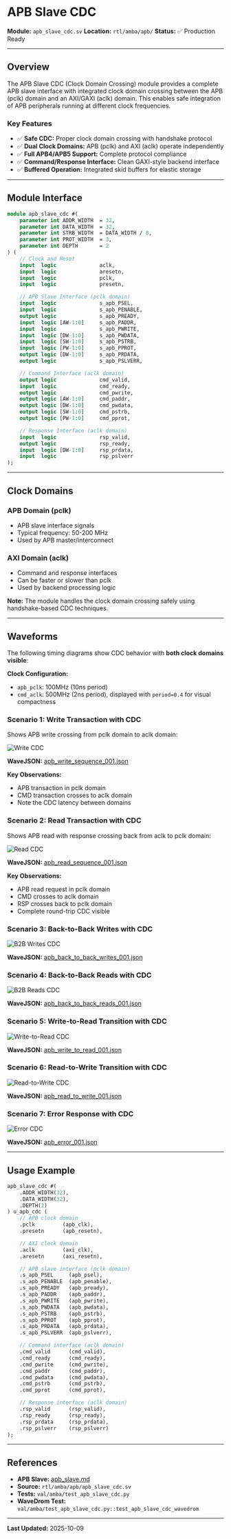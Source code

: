 # APB Slave CDC

**Module:** `apb_slave_cdc.sv`
**Location:** `rtl/amba/apb/`
**Status:** ✅ Production Ready

---

## Overview

The APB Slave CDC (Clock Domain Crossing) module provides a complete APB slave interface with integrated clock domain crossing between the APB (pclk) domain and an AXI/GAXI (aclk) domain. This enables safe integration of APB peripherals running at different clock frequencies.

### Key Features

- ✅ **Safe CDC:** Proper clock domain crossing with handshake protocol
- ✅ **Dual Clock Domains:** APB (pclk) and AXI (aclk) operate independently
- ✅ **Full APB4/APB5 Support:** Complete protocol compliance
- ✅ **Command/Response Interface:** Clean GAXI-style backend interface
- ✅ **Buffered Operation:** Integrated skid buffers for elastic storage

---

## Module Interface

```systemverilog
module apb_slave_cdc #(
    parameter int ADDR_WIDTH  = 32,
    parameter int DATA_WIDTH  = 32,
    parameter int STRB_WIDTH  = DATA_WIDTH / 8,
    parameter int PROT_WIDTH  = 3,
    parameter int DEPTH       = 2
) (
    // Clock and Reset
    input  logic              aclk,
    input  logic              aresetn,
    input  logic              pclk,
    input  logic              presetn,

    // APB Slave Interface (pclk domain)
    input  logic              s_apb_PSEL,
    input  logic              s_apb_PENABLE,
    output logic              s_apb_PREADY,
    input  logic [AW-1:0]     s_apb_PADDR,
    input  logic              s_apb_PWRITE,
    input  logic [DW-1:0]     s_apb_PWDATA,
    input  logic [SW-1:0]     s_apb_PSTRB,
    input  logic [PW-1:0]     s_apb_PPROT,
    output logic [DW-1:0]     s_apb_PRDATA,
    output logic              s_apb_PSLVERR,

    // Command Interface (aclk domain)
    output logic              cmd_valid,
    input  logic              cmd_ready,
    output logic              cmd_pwrite,
    output logic [AW-1:0]     cmd_paddr,
    output logic [DW-1:0]     cmd_pwdata,
    output logic [SW-1:0]     cmd_pstrb,
    output logic [PW-1:0]     cmd_pprot,

    // Response Interface (aclk domain)
    input  logic              rsp_valid,
    output logic              rsp_ready,
    input  logic [DW-1:0]     rsp_prdata,
    input  logic              rsp_pslverr
);
```

---

## Clock Domains

### APB Domain (pclk)
- APB slave interface signals
- Typical frequency: 50-200 MHz
- Used by APB master/interconnect

### AXI Domain (aclk)
- Command and response interfaces
- Can be faster or slower than pclk
- Used by backend processing logic

**Note:** The module handles the clock domain crossing safely using handshake-based CDC techniques.

---

## Waveforms

The following timing diagrams show CDC behavior with **both clock domains visible**:

**Clock Configuration:**
- `apb_pclk`: 100MHz (10ns period)
- `cmd_aclk`: 500MHz (2ns period), displayed with `period=0.4` for visual compactness

### Scenario 1: Write Transaction with CDC

Shows APB write crossing from pclk domain to aclk domain:

![Write CDC](../../assets/WAVES/apb_slave_cdc/apb_write_sequence_001.png)

**WaveJSON:** [apb_write_sequence_001.json](../../assets/WAVES/apb_slave_cdc/apb_write_sequence_001.json)

**Key Observations:**
- APB transaction in pclk domain
- CMD transaction crosses to aclk domain
- Note the CDC latency between domains

### Scenario 2: Read Transaction with CDC

Shows APB read with response crossing back from aclk to pclk domain:

![Read CDC](../../assets/WAVES/apb_slave_cdc/apb_read_sequence_001.png)

**WaveJSON:** [apb_read_sequence_001.json](../../assets/WAVES/apb_slave_cdc/apb_read_sequence_001.json)

**Key Observations:**
- APB read request in pclk domain
- CMD crosses to aclk domain
- RSP crosses back to pclk domain
- Complete round-trip CDC visible

### Scenario 3: Back-to-Back Writes with CDC

![B2B Writes CDC](../../assets/WAVES/apb_slave_cdc/apb_back_to_back_writes_001.png)

**WaveJSON:** [apb_back_to_back_writes_001.json](../../assets/WAVES/apb_slave_cdc/apb_back_to_back_writes_001.json)

### Scenario 4: Back-to-Back Reads with CDC

![B2B Reads CDC](../../assets/WAVES/apb_slave_cdc/apb_back_to_back_reads_001.png)

**WaveJSON:** [apb_back_to_back_reads_001.json](../../assets/WAVES/apb_slave_cdc/apb_back_to_back_reads_001.json)

### Scenario 5: Write-to-Read Transition with CDC

![Write-to-Read CDC](../../assets/WAVES/apb_slave_cdc/apb_write_to_read_001.png)

**WaveJSON:** [apb_write_to_read_001.json](../../assets/WAVES/apb_slave_cdc/apb_write_to_read_001.json)

### Scenario 6: Read-to-Write Transition with CDC

![Read-to-Write CDC](../../assets/WAVES/apb_slave_cdc/apb_read_to_write_001.png)

**WaveJSON:** [apb_read_to_write_001.json](../../assets/WAVES/apb_slave_cdc/apb_read_to_write_001.json)

### Scenario 7: Error Response with CDC

![Error CDC](../../assets/WAVES/apb_slave_cdc/apb_error_001.png)

**WaveJSON:** [apb_error_001.json](../../assets/WAVES/apb_slave_cdc/apb_error_001.json)

---

## Usage Example

```systemverilog
apb_slave_cdc #(
    .ADDR_WIDTH(32),
    .DATA_WIDTH(32),
    .DEPTH(2)
) u_apb_cdc (
    // APB clock domain
    .pclk         (apb_clk),
    .presetn      (apb_resetn),

    // AXI clock domain
    .aclk         (axi_clk),
    .aresetn      (axi_resetn),

    // APB slave interface (pclk domain)
    .s_apb_PSEL     (apb_psel),
    .s_apb_PENABLE  (apb_penable),
    .s_apb_PREADY   (apb_pready),
    .s_apb_PADDR    (apb_paddr),
    .s_apb_PWRITE   (apb_pwrite),
    .s_apb_PWDATA   (apb_pwdata),
    .s_apb_PSTRB    (apb_pstrb),
    .s_apb_PPROT    (apb_pprot),
    .s_apb_PRDATA   (apb_prdata),
    .s_apb_PSLVERR  (apb_pslverr),

    // Command interface (aclk domain)
    .cmd_valid      (cmd_valid),
    .cmd_ready      (cmd_ready),
    .cmd_pwrite     (cmd_pwrite),
    .cmd_paddr      (cmd_paddr),
    .cmd_pwdata     (cmd_pwdata),
    .cmd_pstrb      (cmd_pstrb),
    .cmd_pprot      (cmd_pprot),

    // Response interface (aclk domain)
    .rsp_valid      (rsp_valid),
    .rsp_ready      (rsp_ready),
    .rsp_prdata     (rsp_prdata),
    .rsp_pslverr    (rsp_pslverr)
);
```

---

## References

- **APB Slave:** [apb_slave.md](apb_slave.md)
- **Source:** `rtl/amba/apb/apb_slave_cdc.sv`
- **Tests:** `val/amba/test_apb_slave_cdc.py`
- **WaveDrom Test:** `val/amba/test_apb_slave_cdc.py::test_apb_slave_cdc_wavedrom`

---

**Last Updated:** 2025-10-09
